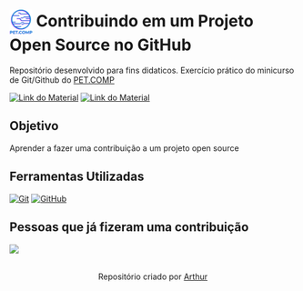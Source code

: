 <h1>
    <a href="https://www.petcomp.cefetmg.br/">
     <img align="center" width="40px" src="images/logo.png"></a>
    <span> Contribuindo em um Projeto Open Source no GitHub</span>
</h1>

Repositório desenvolvido para fins didaticos. Exercício prático do minicurso de Git/Github do [PET.COMP](https://www.petcomp.cefetmg.br/)

[![Link do Material](https://img.shields.io/badge/🕮-C785F2?style=for-the-badge)](https://web.dio.me/lab/desafio-de-projeto-contribuindo-em-um-projeto-open-source-no-github/learning/913f26fd-1018-4643-b59a-6356ea77dc2e) [![Link do Material](https://img.shields.io/badge/Acesse%20o%20Material-0511F2?style=for-the-badge)](https://web.dio.me/lab/desafio-de-projeto-contribuindo-em-um-projeto-open-source-no-github/learning/913f26fd-1018-4643-b59a-6356ea77dc2e)

## Objetivo

Aprender a fazer uma contribuição a um projeto open source

## Ferramentas Utilizadas
[![Git](https://img.shields.io/badge/Git-000?style=for-the-badge&logo=git&logoColor=E94D5F)](https://git-scm.com/doc) [![GitHub](https://img.shields.io/badge/GitHub-000?style=for-the-badge&logo=github&logoColor=30A3DC)](https://docs.github.com/) 


## Pessoas que já fizeram uma contribuição

<a href = "https://github.com/petcomp-cefetmg/pet-open-source/graphs/contributors">
    <img src = "https://contrib.rocks/image?repo=petcomp-cefetmg/pet-open-source">
</a>


##
<div align = "center">
    Repositório criado por <a href = "https://github.com/arthurdx"> Arthur</a>
</div>